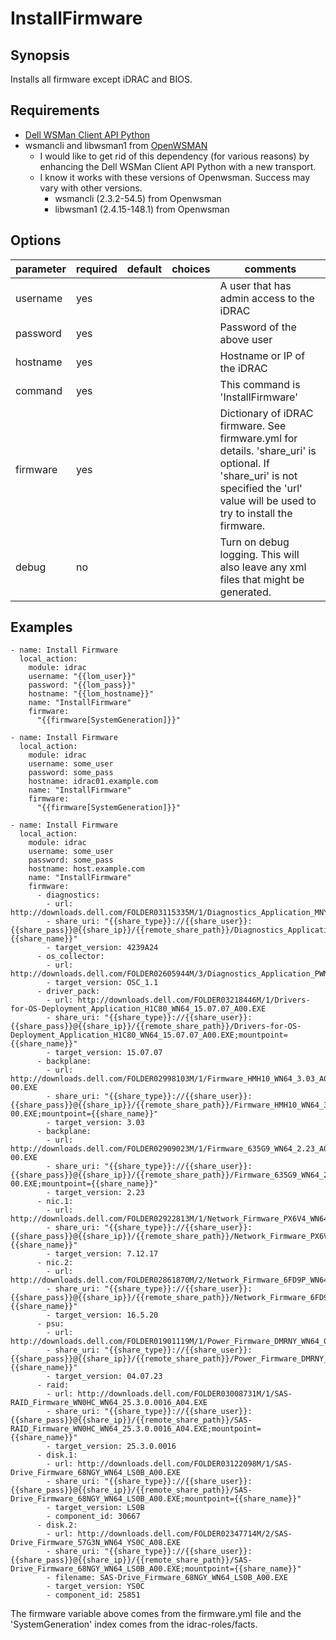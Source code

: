 # InstallFirmware

## Synopsis

Installs all firmware except iDRAC and BIOS.

## Requirements

* [Dell WSMan Client API Python](https://github.com/hbeatty/dell-wsman-client-api-python)
* wsmancli and libwsman1 from [OpenWSMAN](https://openwsman.github.io/)
  * I would like to get rid of this dependency (for various reasons) by enhancing the Dell WSMan Client API Python with a new transport.
  * I know it works with these versions of Openwsman. Success may vary with other versions.
    * wsmancli (2.3.2-54.5) from Openwsman
    * libwsman1 (2.4.15-148.1) from Openwsman

## Options

| parameter  | required | default | choices   | comments                                  |
| ---------  | -------- | ------- | -------   | --------                                  |
| username   | yes      |         |           | A user that has admin access to the iDRAC |
| password   | yes      |         |           | Password of the above user                |
| hostname   | yes      |         |           | Hostname or IP of the iDRAC               |
| command    | yes      |         |           | This command is 'InstallFirmware'         |
| firmware   | yes      |         |           | Dictionary of iDRAC firmware. See firmware.yml for details. 'share_uri' is optional. If 'share_uri' is not specified the 'url' value will be used to try to install the firmware. |
| debug      | no       |         |           | Turn on debug logging. This will also leave any xml files that might be generated. |

## Examples

```
- name: Install Firmware
  local_action:
    module: idrac
    username: "{{lom_user}}"
    password: "{{lom_pass}}"
    hostname: "{{lom_hostname}}"
    name: "InstallFirmware"
    firmware:
      "{{firmware[SystemGeneration]}}"

- name: Install Firmware
  local_action:
    module: idrac
    username: some_user
    password: some_pass
    hostname: idrac01.example.com
    name: "InstallFirmware"
    firmware:
      "{{firmware[SystemGeneration]}}"

- name: Install Firmware
  local_action:
    module: idrac
    username: some_user
    password: some_pass
    hostname: host.example.com
    name: "InstallFirmware"
    firmware:
      - diagnostics:
        - url: http://downloads.dell.com/FOLDER03115335M/1/Diagnostics_Application_MNYY2_WN64_4239A24_4239.32.EXE
        - share_uri: "{{share_type}}://{{share_user}}:{{share_pass}}@{{share_ip}}/{{remote_share_path}}/Diagnostics_Application_MNYY2_WN64_4239A24_4239.32.EXE;mountpoint={{share_name}}"
        - target_version: 4239A24
      - os_collector:
        - url: http://downloads.dell.com/FOLDER02605944M/3/Diagnostics_Application_PWMC8_WN64_OSC_1.1_A00.EXE
        - target_version: OSC_1.1
      - driver_pack:
        - url: http://downloads.dell.com/FOLDER03218446M/1/Drivers-for-OS-Deployment_Application_H1C80_WN64_15.07.07_A00.EXE
        - share_uri: "{{share_type}}://{{share_user}}:{{share_pass}}@{{share_ip}}/{{remote_share_path}}/Drivers-for-OS-Deployment_Application_H1C80_WN64_15.07.07_A00.EXE;mountpoint={{share_name}}"
        - target_version: 15.07.07
      - backplane:
        - url: http://downloads.dell.com/FOLDER02998103M/1/Firmware_HMH10_WN64_3.03_A00-00.EXE
        - share_uri: "{{share_type}}://{{share_user}}:{{share_pass}}@{{share_ip}}/{{remote_share_path}}/Firmware_HMH10_WN64_3.03_A00-00.EXE;mountpoint={{share_name}}"
        - target_version: 3.03
      - backplane:
        - url: http://downloads.dell.com/FOLDER02909023M/1/Firmware_635G9_WN64_2.23_A00-00.EXE
        - share_uri: "{{share_type}}://{{share_user}}:{{share_pass}}@{{share_ip}}/{{remote_share_path}}/Firmware_635G9_WN64_2.23_A00-00.EXE;mountpoint={{share_name}}"
        - target_version: 2.23
      - nic.1:
        - url: http://downloads.dell.com/FOLDER02922813M/1/Network_Firmware_PX6V4_WN64_7.12.17.EXE
        - share_uri: "{{share_type}}://{{share_user}}:{{share_pass}}@{{share_ip}}/{{remote_share_path}}/Network_Firmware_PX6V4_WN64_7.12.17.EXE;mountpoint={{share_name}}"
        - target_version: 7.12.17
      - nic.2:
        - url: http://downloads.dell.com/FOLDER02861870M/2/Network_Firmware_6FD9P_WN64_16.5.20_A00.EXE
        - share_uri: "{{share_type}}://{{share_user}}:{{share_pass}}@{{share_ip}}/{{remote_share_path}}/Network_Firmware_6FD9P_WN64_16.5.20_A00.EXE;mountpoint={{share_name}}"
        - target_version: 16.5.20
      - psu:
        - url: http://downloads.dell.com/FOLDER01901119M/1/Power_Firmware_DMRNY_WN64_04.07.23_A00.EXE
        - share_uri: "{{share_type}}://{{share_user}}:{{share_pass}}@{{share_ip}}/{{remote_share_path}}/Power_Firmware_DMRNY_WN64_04.07.23_A00.EXE;mountpoint={{share_name}}"
        - target_version: 04.07.23
      - raid:
        - url: http://downloads.dell.com/FOLDER03008731M/1/SAS-RAID_Firmware_WN0HC_WN64_25.3.0.0016_A04.EXE
        - share_uri: "{{share_type}}://{{share_user}}:{{share_pass}}@{{share_ip}}/{{remote_share_path}}/SAS-RAID_Firmware_WN0HC_WN64_25.3.0.0016_A04.EXE;mountpoint={{share_name}}"
        - target_version: 25.3.0.0016
      - disk.1:
        - url: http://downloads.dell.com/FOLDER03122098M/1/SAS-Drive_Firmware_68NGY_WN64_LS0B_A00.EXE
        - share_uri: "{{share_type}}://{{share_user}}:{{share_pass}}@{{share_ip}}/{{remote_share_path}}/SAS-Drive_Firmware_68NGY_WN64_LS0B_A00.EXE;mountpoint={{share_name}}"
        - target_version: LS0B
        - component_id: 30667
      - disk.2:
        - url: http://downloads.dell.com/FOLDER02347714M/2/SAS-Drive_Firmware_57G3N_WN64_YS0C_A08.EXE
        - share_uri: "{{share_type}}://{{share_user}}:{{share_pass}}@{{share_ip}}/{{remote_share_path}}/SAS-Drive_Firmware_68NGY_WN64_LS0B_A00.EXE;mountpoint={{share_name}}"
        - filename: SAS-Drive_Firmware_68NGY_WN64_LS0B_A00.EXE
        - target_version: YS0C
        - component_id: 25851
```

The firmware variable above comes from the firmware.yml file and the 'SystemGeneration' index comes from the idrac-roles/facts.
